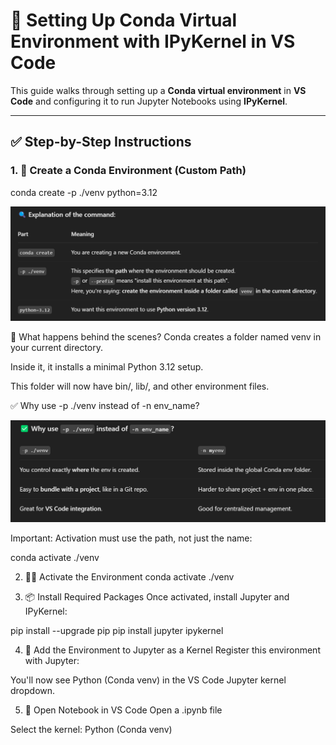 # 🧪 Setting Up Conda Virtual Environment with IPyKernel in VS Code

This guide walks through setting up a **Conda virtual environment** in **VS Code** and configuring it to run Jupyter Notebooks using **IPyKernel**.

---

## ✅ Step-by-Step Instructions

### 1. 📁 Create a Conda Environment (Custom Path)

conda create -p ./venv python=3.12


![alt text](image-2.png)

📁 What happens behind the scenes?
Conda creates a folder named venv in your current directory.

Inside it, it installs a minimal Python 3.12 setup.

This folder will now have bin/, lib/, and other environment files.

✅ Why use -p ./venv instead of -n env_name?

![alt text](image-3.png)

Important: Activation must use the path, not just the name:

conda activate ./venv

2. 🏃‍♂️ Activate the Environment
conda activate ./venv

3. 📦 Install Required Packages
Once activated, install Jupyter and IPyKernel:

pip install --upgrade pip
pip install jupyter ipykernel

4. 🧠 Add the Environment to Jupyter as a Kernel
Register this environment with Jupyter:

You'll now see Python (Conda venv) in the VS Code Jupyter kernel dropdown.

5. 🚀 Open Notebook in VS Code
Open a .ipynb file

Select the kernel: Python (Conda venv)